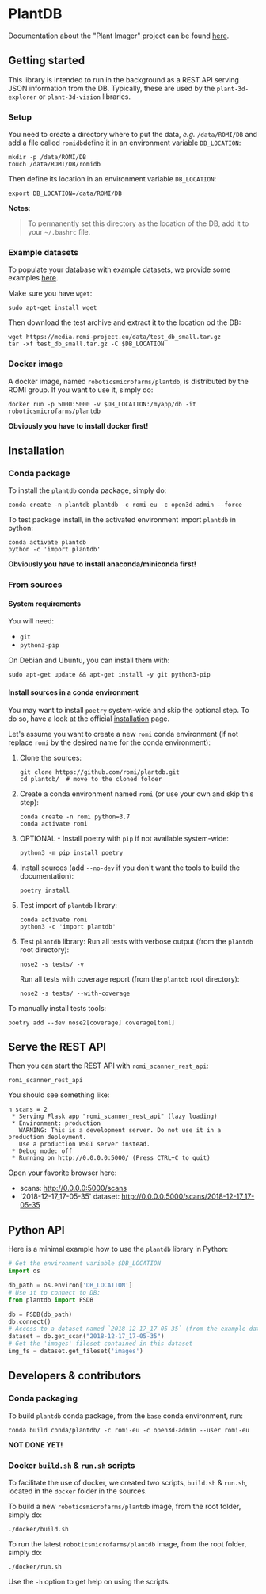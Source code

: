 # PlantDB

Documentation about the "Plant Imager" project can be found [here](https://docs.romi-project.eu/plant_imager/home/).

## Getting started

This library is intended to run in the background as a REST API serving JSON information from the DB.
Typically, these are used by the `plant-3d-explorer` or `plant-3d-vision` libraries.

### Setup

You need to create a directory where to put the data, *e.g.* `/data/ROMI/DB` and add a file called `romidb`define it in an environment variable `DB_LOCATION`:

```shell
mkdir -p /data/ROMI/DB
touch /data/ROMI/DB/romidb
```

Then define its location in an environment variable `DB_LOCATION`:

```shell
export DB_LOCATION=/data/ROMI/DB
```

**Notes**:
> To permanently set this directory as the location of the DB, add it to your `~/.bashrc` file.

### Example datasets

To populate your database with example datasets, we provide some examples [here](https://media.romi-project.eu/data/test_db_small.tar.gz).

Make sure you have `wget`:

```shell
sudo apt-get install wget
```

Then download the test archive and extract it to the location od the DB:

```shell
wget https://media.romi-project.eu/data/test_db_small.tar.gz
tar -xf test_db_small.tar.gz -C $DB_LOCATION
```

### Docker image

A docker image, named `roboticsmicrofarms/plantdb`, is distributed by the ROMI group.
If you want to use it, simply do:

```shell
docker run -p 5000:5000 -v $DB_LOCATION:/myapp/db -it roboticsmicrofarms/plantdb
```

**Obviously you have to install docker first!**

## Installation

### Conda package

To install the `plantdb` conda package, simply do:

```shell
conda create -n plantdb plantdb -c romi-eu -c open3d-admin --force
```

To test package install, in the activated environment import `plantdb` in python:

```shell
conda activate plantdb
python -c 'import plantdb'
```

**Obviously you have to install anaconda/miniconda first!**

### From sources

#### System requirements

You will need:

- `git`
- `python3-pip`

On Debian and Ubuntu, you can install them with:

```shell
sudo apt-get update && apt-get install -y git python3-pip
```

#### Install sources in a conda environment

You may want to install `poetry` system-wide and skip the optional step.
To do so, have a look at the official [installation](https://python-poetry.org/docs/#installation) page.

Let's assume you want to create a new `romi` conda environment (if not replace `romi` by the desired name for the conda environment):

1. Clone the sources:
    ```shell
    git clone https://github.com/romi/plantdb.git
    cd plantdb/  # move to the cloned folder
    ```
2. Create a conda environment named `romi` (or use your own and skip this step):
    ```shell
    conda create -n romi python=3.7
    conda activate romi
    ```
3. OPTIONAL - Install poetry with `pip` if not available system-wide:
    ```shell
    python3 -m pip install poetry
    ```
4. Install sources (add `--no-dev` if you don't want the tools to build the documentation):
    ```shell
    poetry install
    ```
5. Test import of `plantdb` library:
    ```shell
    conda activate romi
    python3 -c 'import plantdb'
    ```
6. Test `plantdb` library:
   Run all tests with verbose output (from the `plantdb` root directory):
    ```shell
    nose2 -s tests/ -v
    ```
   Run all tests with coverage report (from the `plantdb` root directory):
    ```shell
    nose2 -s tests/ --with-coverage
    ```

To manually install tests tools:
```shell
poetry add --dev nose2[coverage] coverage[toml]
```

## Serve the REST API

Then you can start the REST API with `romi_scanner_rest_api`:

```shell
romi_scanner_rest_api
```

You should see something like:

```
n scans = 2
 * Serving Flask app "romi_scanner_rest_api" (lazy loading)
 * Environment: production
   WARNING: This is a development server. Do not use it in a production deployment.
   Use a production WSGI server instead.
 * Debug mode: off
 * Running on http://0.0.0.0:5000/ (Press CTRL+C to quit)
```

Open your favorite browser here:

- scans: http://0.0.0.0:5000/scans
- '2018-12-17_17-05-35' dataset: http://0.0.0.0:5000/scans/2018-12-17_17-05-35

## Python API

Here is a minimal example how to use the `plantdb` library in Python:

```python
# Get the environment variable $DB_LOCATION
import os

db_path = os.environ['DB_LOCATION']
# Use it to connect to DB:
from plantdb import FSDB

db = FSDB(db_path)
db.connect()
# Access to a dataset named `2018-12-17_17-05-35` (from the example database)
dataset = db.get_scan("2018-12-17_17-05-35")
# Get the 'images' fileset contained in this dataset
img_fs = dataset.get_fileset('images')
```

## Developers & contributors

### Conda packaging

To build `plantdb` conda package, from the `base` conda environment, run:

```shell
conda build conda/plantdb/ -c romi-eu -c open3d-admin --user romi-eu
```

**NOT DONE YET!**

### Docker `build.sh` & `run.sh` scripts

To facilitate the use of docker, we created two scripts, `build.sh` & `run.sh`, located in the `docker` folder in the sources.

To build a new `roboticsmicrofarms/plantdb` image, from the root folder, simply do:

```shell
./docker/build.sh
```

To run the latest `roboticsmicrofarms/plantdb` image, from the root folder, simply do:

```shell
./docker/run.sh
```

Use the `-h` option to get help on using the scripts.
